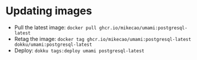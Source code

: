 # Updating images

* Pull the latest image: `docker pull ghcr.io/mikecao/umami:postgresql-latest`
* Retag the image: `docker tag ghcr.io/mikecao/umami:postgresql-latest dokku/umami:postgresql-latest`
* Deploy: `dokku tags:deploy umami postgresql-latest`

